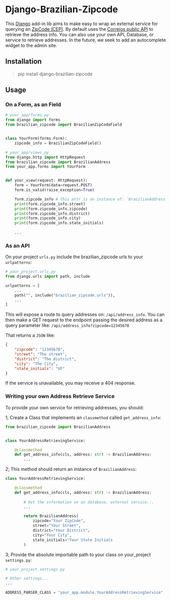 # Django-Brazilian-Zipcode

This [Django](https://www.djangoproject.com/) add-in lib aims to make easy to wrap an external service for querying an [ZipCode (CEP)](https://pt.wikipedia.org/wiki/C%C3%B3digo_de_Endere%C3%A7amento_Postal). By default uses the [Correios public API](https://buscacepinter.correios.com.br/app/endereco/index.php) to retrieve the address info. You can also use your own API, Database, or service to retrieve addresses.
In the future, we seek to add an autocomplete widget to the admin site.

## Installation

> pip install django-brazilian-zipcode

## Usage

### On a Form, as an Field

```python
# your_app/forms.py
from django import forms
from brazilian_zipcode import BrazilianZipCodeField


class YourForm(forms.Form):
    zipcode_info = BrazilianZipCodeField()

```

```python
# your_app/views.py
from django.http import HttpRequest
from brazilian_zipcode import BrazilianAddress
from your_app.forms import YourForm


def your_view(request: HttpRequest):
    form = YourForm(data=request.POST)
    form.is_valid(raise_exception=True)

    form.zipcode_info # This attr is an instance of: `BrazilianAddress`
    print(form.zipcode_info.street)
    print(form.zipcode_info.zipcode)
    print(form.zipcode_info.district)
    print(form.zipcode_info.city)
    print(form.zipcode_info.state_initials)
    
    ...
```

### As an API

On your project `urls.py` include the brazilian_zipcode urls to your `urlpatterns`:

```python
# your_project.urls.py
from django.urls import path, include

urlpatterns = [
    ...
    path("", include("brazilian_zipcode.urls")),
    ...
]
```

This will expose a route to query addresses on: `/api/address_info`.
You can then make a GET request to the endpoint passing the desired address as a query parameter like: `/api/address_info?zipcode=12345678`

That returns a `JSON` like:

```json
{
    "zipcode": "12345678",
    "street": "The street",
    "district": "The district",
    "city": "The City",
    "state_initials": "UF"
}
```

If the service is unavailable, you may receive a 404 response.

### Writing your own Address Retrieve Service

To provide your own service for retrieving addresses, you should:

1; Create a Class that implements an `classmethod` called `get_address_info`:

```python
from brazilian_zipcode import BrazilianAddress


class YourAddressRetrievingService:

    @classmethod
    def get_address_info(cls, address: str) -> BrazilianAddress:
        ...
```

2; This method should return an instance of `BrazilianAddress`:

```python
class YourAddressRetrievingService:

    @classmethod
    def get_address_info(cls, address: str) -> BrazilianAddress:
        
        # Get the information on an database, external service...
        ...

        return BrazilianAddress(
            zipcode="Your ZipCode",
            street="Your Street",
            district="Your District",
            city="Your City",
            state_initials="Your State Initials
        )

```

3; Provide the absolute importable path to your class on your_project `settings.py`:

```python
# your_project.settings.py

# Other settings...
...

ADDRESS_PARSER_CLASS = "your_app.module.YourAddressRetrievingService"

```
